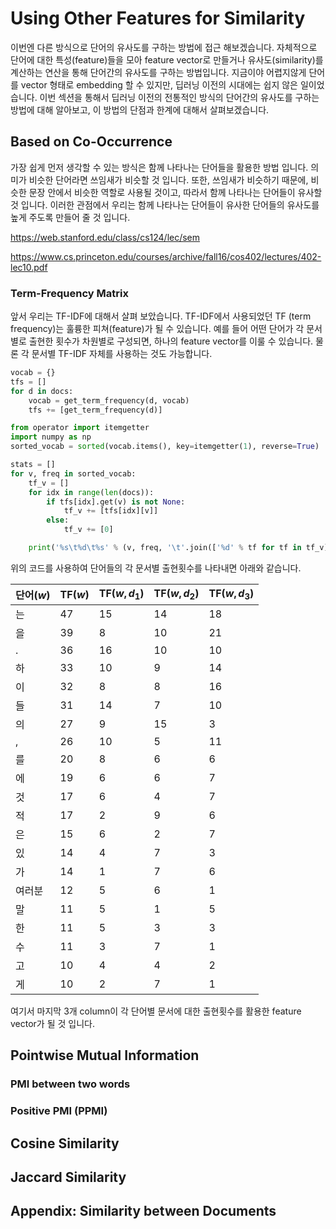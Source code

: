 # Using Other Features for Similarity

이번엔 다른 방식으로 단어의 유사도를 구하는 방법에 접근 해보겠습니다. 자체적으로 단어에 대한 특성(feature)들을 모아 feature vector로 만들거나 유사도(similarity)를 계산하는 연산을 통해 단어간의 유사도를 구하는 방법입니다. 지금이야 어렵지않게 단어를 vector 형태로 embedding 할 수 있지만, 딥러닝 이전의 시대에는 쉽지 않은 일이었습니다. 이번 섹션을 통해서 딥러닝 이전의 전통적인 방식의 단어간의 유사도를 구하는 방법에 대해 알아보고, 이 방법의 단점과 한계에 대해서 살펴보겠습니다.

## Based on Co-Occurrence

가장 쉽게 먼저 생각할 수 있는 방식은 함께 나타나는 단어들을 활용한 방법 입니다. 의미가 비슷한 단어라면 쓰임새가 비슷할 것 입니다. 또한, 쓰임새가 비슷하기 때문에, 비슷한 문장 안에서 비슷한 역할로 사용될 것이고, 따라서 함께 나타나는 단어들이 유사할 것 입니다. 이러한 관점에서 우리는 함께 나타나는 단어들이 유사한 단어들의 유사도를 높게 주도록 만들어 줄 것 입니다.

https://web.stanford.edu/class/cs124/lec/sem

https://www.cs.princeton.edu/courses/archive/fall16/cos402/lectures/402-lec10.pdf

### Term-Frequency Matrix

앞서 우리는 TF-IDF에 대해서 살펴 보았습니다. TF-IDF에서 사용되었던 TF (term frequency)는 훌륭한 피쳐(feature)가 될 수 있습니다. 예를 들어 어떤 단어가 각 문서별로 출현한 횟수가 차원별로 구성되면, 하나의 feature vector를 이룰 수 있습니다. 물론 각 문서별 TF-IDF 자체를 사용하는 것도 가능합니다.

```python
vocab = {}
tfs = []
for d in docs:
    vocab = get_term_frequency(d, vocab)
    tfs += [get_term_frequency(d)]

from operator import itemgetter
import numpy as np
sorted_vocab = sorted(vocab.items(), key=itemgetter(1), reverse=True)

stats = []
for v, freq in sorted_vocab:
    tf_v = []
    for idx in range(len(docs)):
        if tfs[idx].get(v) is not None:
            tf_v += [tfs[idx][v]]
        else:
            tf_v += [0]

    print('%s\t%d\t%s' % (v, freq, '\t'.join(['%d' % tf for tf in tf_v])))
```

위의 코드를 사용하여 단어들의 각 문서별 출현횟수를 나타내면 아래와 같습니다.

|단어($w$)|TF($w$)|TF($w,d_1$)|TF($w,d_2$)|TF($w,d_3$)|
|-|-|-|-|-|
|는|47|15|14|18|
|을|39|8|10|21|
|.|36|16|10|10|
|하|33|10|9|14|
|이|32|8|8|16|
|들|31|14|7|10|
|의|27|9|15|3|
|,|26|10|5|11|
|를|20|8|6|6|
|에|19|6|6|7|
|것|17|6|4|7|
|적|17|2|9|6|
|은|15|6|2|7|
|있|14|4|7|3|
|가|14|1|7|6|
|여러분|12|5|6|1|
|말|11|5|1|5|
|한|11|5|3|3|
|수|11|3|7|1|
|고|10|4|4|2|
|게|10|2|7|1|

여기서 마지막 3개 column이 각 단어별 문서에 대한 출현횟수를 활용한 feature vector가 될 것 입니다.

## Pointwise Mutual Information

### PMI between two words

### Positive PMI (PPMI)

## Cosine Similarity

## Jaccard Similarity

## Appendix: Similarity between Documents